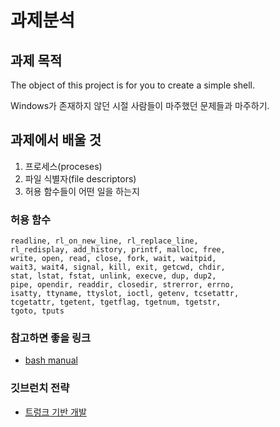 # 과제분석

## 과제 목적

 The object of this project is for you to create a simple shell.

 Windows가 존재하지 않던 시절 사람들이 마주했던 문제들과 마주하기.


## 과제에서 배울 것

 1. 프로세스(proceses)
 2. 파일 식별자(file descriptors)
 3. 허용 함수들이 어떤 일을 하는지


### 허용 함수

```
readline, rl_on_new_line, rl_replace_line,
rl_redisplay, add_history, printf, malloc, free,
write, open, read, close, fork, wait, waitpid,
wait3, wait4, signal, kill, exit, getcwd, chdir,
stat, lstat, fstat, unlink, execve, dup, dup2,
pipe, opendir, readdir, closedir, strerror, errno,
isatty, ttyname, ttyslot, ioctl, getenv, tcsetattr,
tcgetattr, tgetent, tgetflag, tgetnum, tgetstr,
tgoto, tputs
```

### 참고하면 좋을 링크

- [bash manual](https://www.gnu.org/savannah-checkouts/gnu/bash/manual/)

### 깃브런치 전략
- [트렁크 기반 개발](https://code-masterjung.tistory.com/73)